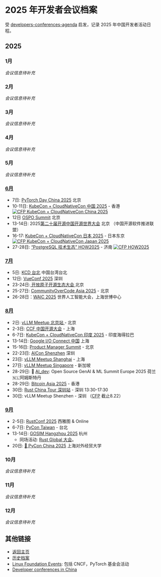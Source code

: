 # 2025 年开发者会议档案

受 [developers-conferences-agenda](https://github.com/scraly/developers-conferences-agenda) 启发，记录 2025 年中国开发者活动日程。

## 2025

### 1月

*会议信息待补充*

### 2月

*会议信息待补充*

### 3月

*会议信息待补充*

### 4月

*会议信息待补充*

### 5月

*会议信息待补充*

### [6月](https://github.com/pacoxu/developers-conferences-agenda/issues/3)

* 7日:  [PyTorch Day China 2025](https://pytorchdaychina2025.sched.com/) 北京
* 10-11日: [KubeCon + CloudNativeCon 中国 2025](https://events.linuxfoundation.org/kubecon-cloudnativecon-china/) - 香港 <a href="https://sessionize.com/kubecon-cloudnativecon-china-2025/"><img alt="CFP KubeCon + CloudNativeCon China 2025" src="https://img.shields.io/static/v1?label=CFP&message=until%2002-February-2025&color=red"></a>
* 12日 [OSPO Summit](https://www.bagevent.com/event/ospo-summit-2025) 北京
* 13-14日: 2025[第二十届开源中国开源世界大会](https://ocow.ccidmedia.com/index.html) 北京 （中国开源软件推进联盟）
* 16-17: [KubeCon + CloudNativeCon 日本 2025](https://events.linuxfoundation.org/kubecon-cloudnativecon-japan/) - 日本东京 <a href="https://sessionize.com/kubecon-cloudnativecon-japan-2025/"><img alt="CFP KubeCon + CloudNativeCon Japan 2025" src="https://img.shields.io/static/v1?label=CFP&message=until%2002-February-2025&color=red"></a>
* 27-28日: [“PostgreSQL 技术生态” HOW2025](https://ivorysql.io/) - 济南 <a href="https://sessionize.com/how2025"><img alt="CFP HOW2025" src="https://img.shields.io/static/v1?label=CFP&message=until%2006-June-2025&color=green"></a>

### [7月](https://github.com/pacoxu/developers-conferences-agenda/issues/5)

* 5日:  [KCD 台北](https://community.cncf.io/events/details/cncf-kcd-taiwan-presents-kcd-taipei-2025/) 中国台湾台北
* 12日: [VueConf 2025](https://dev.events/conferences/vue-conf-cn-2025-y2wttooq) 深圳
* 23-24日:[ 开放原子开源生态大会 ](https://www.openatom.org/)北京
* 25-27日: [CommunityOverCode Asia 2025](https://asia.communityovercode.org/) - 北京
* 26-28日：[WAIC 2025](https://aiii.global/waic-2025/) 世界人工智能大会，上海世博中心

### [8月](https://github.com/pacoxu/developers-conferences-agenda/issues/10)

* 2日: [vLLM Meetup 北京站 ](https://mp.weixin.qq.com/s/wC3_CKEHC6WgXx-RfceM8g) - 北京
* 2-3日: [CCF 中国开源大会](https://mp.weixin.qq.com/s/FcH_4gIWRJvqsm-b-N8TYg) - 上海
* 6-7日: [KubeCon + CloudNativeCon 印度 2025](https://events.linuxfoundation.org/kubecon-cloudnativecon-india-2025/) - 印度海得拉巴
* 13-14日: [Google I/O Connect 中国](https://ioconnectchina.googlecnapps.cn/intl/en_cn/) 上海
* 15-16日: [Product Manager Summit](https://dev.events/conferences/product-manager-summit-ff7aq7vc) - 北京
* 22-23日: [AICon Shenzhen](https://aicon.infoq.cn/2025/shenzhen) 深圳
* 23日: [vLLM Meetup Shanghai](https://www.huodongxing.com/event/5821205290700) - 上海
* 27日: [vLLM Meetup Singapore](https://www.sginnovate.com/event/vllm-sg-meet) - 新加坡
* 28-29日: 🧠 [AI_dev](https://events.linuxfoundation.org/ai-dev-europe/): Open Source GenAI & ML Summit Europe 2025 荷兰🇳🇱阿姆斯特丹
* 28-29日: [Bitcoin Asia 2025](https://dev.events/conferences/bitcoin-asia-2025-x2vp2eqt) - 香港
* 30日: [Rust China Tour 深圳站](https://x.com/genedna/status/1956269515014332562) - 深圳 13:30-17:30
* 30日: vLLM Meetup Shenzhen - 深圳 （[CFP](https://mp.weixin.qq.com/s/kcdCGu3oM-oOHI4w02aQPw) 截止8.22）


### [9月](https://github.com/pacoxu/developers-conferences-agenda/issues/21)

- 2-5日: [RustConf 2025](https://rustconf.com/) 西雅图 & Online
- 6-7日: [PyCon Taiwan](https://tw.pycon.org/2025/en-us) - 台北
- 13-14日: [GOSIM Hangzhou 2025](https://hangzhou2025.gosim.org/) 杭州
  - 同场活动: [Rust Global 大会](https://hangzhou2025.gosim.org/#spotlight)。
- 20日: [🐍 PyCon China 2025](https://cn.pycon.org/2025/) 上海对外经贸大学

### 10月

*会议信息待补充*

### 11月

*会议信息待补充*

### 12月

*会议信息待补充*

## 其他链接

- [返回主页](../../README.md)
- [历史档案](../README.md)
- [Linux Foundation Events](https://events.linuxfoundation.org/): 包括 CNCF，PyTorch 基金会活动
- [Developer conferences in China](https://dev.events/AS/CN)
